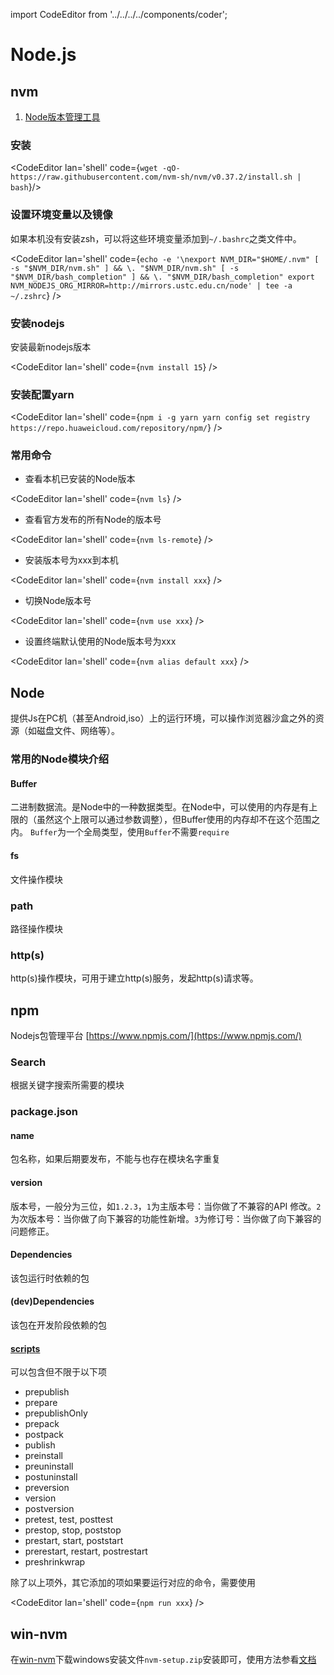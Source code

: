import CodeEditor from '../../../../components/coder';

# Node.js

## nvm

1. [Node版本管理工具](https://github.com/creationix/nvm)

### 安装

<CodeEditor lan='shell' code={`
wget -qO- https://raw.githubusercontent.com/nvm-sh/nvm/v0.37.2/install.sh | bash
`}/>

### 设置环境变量以及镜像

如果本机没有安装zsh，可以将这些环境变量添加到`~/.bashrc`之类文件中。

<CodeEditor lan='shell' code={`
echo -e '\nexport NVM_DIR="$HOME/.nvm"
[ -s "$NVM_DIR/nvm.sh" ] && \. "$NVM_DIR/nvm.sh"
[ -s "$NVM_DIR/bash_completion" ] && \. "$NVM_DIR/bash_completion"
export NVM_NODEJS_ORG_MIRROR=http://mirrors.ustc.edu.cn/node' | tee -a ~/.zshrc
`} />

### 安装nodejs

安装最新nodejs版本

<CodeEditor lan='shell' code={`
nvm install 15
`} />

### 安装配置yarn

<CodeEditor lan='shell' code={`
npm i -g yarn
yarn config set registry https://repo.huaweicloud.com/repository/npm/
`} />

### 常用命令

- 查看本机已安装的Node版本

<CodeEditor lan='shell' code={`
nvm ls
`} />

- 查看官方发布的所有Node的版本号

<CodeEditor lan='shell' code={`
nvm ls-remote
`} />

- 安装版本号为xxx到本机

<CodeEditor lan='shell' code={`
nvm install xxx
`} />

- 切换Node版本号

<CodeEditor lan='shell' code={`
nvm use xxx
`} />

- 设置终端默认使用的Node版本号为xxx

<CodeEditor lan='shell' code={`
nvm alias default xxx
`} />

## Node

提供Js在PC机（甚至Android,iso）上的运行环境，可以操作浏览器沙盒之外的资源（如磁盘文件、网络等）。

### 常用的Node模块介绍

#### Buffer

二进制数据流。是Node中的一种数据类型。在Node中，可以使用的内存是有上限的（虽然这个上限可以通过参数调整），但Buffer使用的内存却不在这个范围之内。
`Buffer`为一个全局类型，使用`Buffer`不需要`require`

#### fs

文件操作模块

### path

路径操作模块

### http(s)

http(s)操作模块，可用于建立http(s)服务，发起http(s)请求等。

## npm

Nodejs包管理平台 [https://www.npmjs.com/](https://www.npmjs.com/)

### Search

根据关键字搜索所需要的模块

### package.json

#### name

包名称，如果后期要发布，不能与也存在模块名字重复

#### version

版本号，一般分为三位，如`1.2.3`，`1`为主版本号：当你做了不兼容的API 修改。`2`为次版本号：当你做了向下兼容的功能性新增。`3`为修订号：当你做了向下兼容的问题修正。

#### Dependencies

该包运行时依赖的包

#### (dev)Dependencies

该包在开发阶段依赖的包

#### [scripts](https://docs.npmjs.com/misc/scripts)

可以包含但不限于以下项

- prepublish
- prepare
- prepublishOnly
- prepack
- postpack
- publish
- preinstall
- preuninstall
- postuninstall
- preversion
- version
- postversion
- pretest, test, posttest
- prestop, stop, poststop
- prestart, start, poststart
- prerestart, restart, postrestart
- preshrinkwrap

除了以上项外，其它添加的项如果要运行对应的命令，需要使用

<CodeEditor lan='shell' code={`
npm run xxx
`} />

## win-nvm

在[win-nvm](https://github.com/coreybutler/nvm-windows/releases)下载windows安装文件`nvm-setup.zip`安装即可，使用方法参看[文档](https://github.com/coreybutler/nvm-windows)
